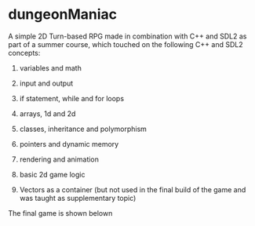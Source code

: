 # dungeonManiac

A simple 2D Turn-based RPG made in combination with C++ and SDL2 as part of a summer course, which touched on the following C++ and SDL2 concepts: 

1) variables and math

2) input and output
  
3)  if statement, while and for loops
  
4) arrays, 1d and 2d
  
5) classes, inheritance and polymorphism

6) pointers and dynamic memory
  
7) rendering and animation
  
8) basic 2d game logic

9) Vectors as a container (but not used in the final build of the game and was taught as supplementary topic)

The final game is shown belown
  
